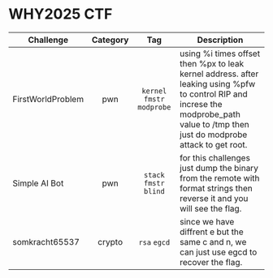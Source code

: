 # WHY2025 CTF

| Challenge | Category | Tag | Description | 
| --- | :---: | :---: | --- |
| FirstWorldProblem | pwn | `kernel` `fmstr` `modprobe` | using %i times offset then %px to leak kernel address. after leaking using %pfw to control RIP and increse the modprobe_path value to /tmp then just do modprobe attack to get root. |
| Simple AI Bot | pwn | `stack` `fmstr` `blind` | for this challenges just dump the binary from the remote with format strings then reverse it and you will see the flag. |
| somkracht65537 | crypto | `rsa` `egcd` | since we have diffrent e but the same c and n, we can just use egcd to recover the flag. |

